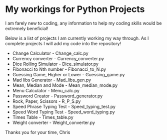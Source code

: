 # My workings for Python Projects

I am farely new to coding, any information to help my coding skills would be extremely beneficial!

Below is a list of projects I am currently working my way through. As I complete projects I will add my code into the repository!

  - Change Calculator - Change_calc.py
  - Currency converter - Currency_converter.py
  - Dice Rolling Simulator - Dice_simulator.py
  - Fibonacci to Nth number - Fibonacci_to_N.py
  - Guessing Game, Higher or Lower - Guessing_game.py
  - Mad libs Generator - Mad_libs_gen.py
  - Mean, Median and Mode - Mean_median_mode.py
  - Menu Calculator - Menu_calc.py
  - Password Creator - Password_generator.py
  - Rock, Paper, Scissors - R_P_S.py
  - Speed Phrase Typing Test - Speed_typing_test.py
  - Speed Word Typing Test - Speed_word_typing.py
  - Times Table - Times_table.py
  - Weight converter - Weight_converter.py

Thanks you for your time,
Chris 
